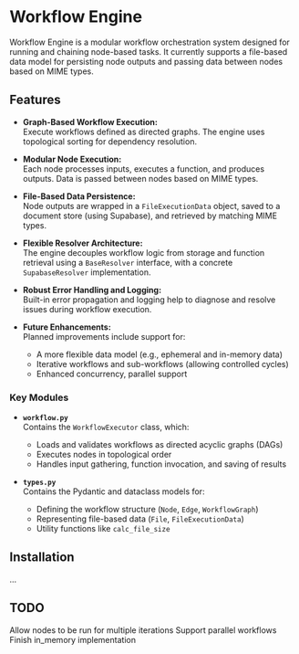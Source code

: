# Workflow Engine

Workflow Engine is a modular workflow orchestration system designed for running and chaining node-based tasks. It currently supports a file-based data model for persisting node outputs and passing data between nodes based on MIME types.

## Features

- **Graph-Based Workflow Execution:**  
  Execute workflows defined as directed graphs. The engine uses topological sorting for dependency resolution.

- **Modular Node Execution:**  
  Each node processes inputs, executes a function, and produces outputs. Data is passed between nodes based on MIME types.

- **File-Based Data Persistence:**  
  Node outputs are wrapped in a `FileExecutionData` object, saved to a document store (using Supabase), and retrieved by matching MIME types.

- **Flexible Resolver Architecture:**  
  The engine decouples workflow logic from storage and function retrieval using a `BaseResolver` interface, with a concrete `SupabaseResolver` implementation.

- **Robust Error Handling and Logging:**  
  Built-in error propagation and logging help to diagnose and resolve issues during workflow execution.

- **Future Enhancements:**  
  Planned improvements include support for:
  - A more flexible data model (e.g., ephemeral and in-memory data)
  - Iterative workflows and sub-workflows (allowing controlled cycles)
  - Enhanced concurrency, parallel support


### Key Modules

- **`workflow.py`**  
  Contains the `WorkflowExecutor` class, which:
  - Loads and validates workflows as directed acyclic graphs (DAGs)
  - Executes nodes in topological order
  - Handles input gathering, function invocation, and saving of results

- **`types.py`**  
  Contains the Pydantic and dataclass models for:
  - Defining the workflow structure (`Node`, `Edge`, `WorkflowGraph`)
  - Representing file-based data (`File`, `FileExecutionData`)
  - Utility functions like `calc_file_size`

## Installation

...

## TODO

Allow nodes to be run for multiple iterations
Support parallel workflows
Finish in_memory implementation


